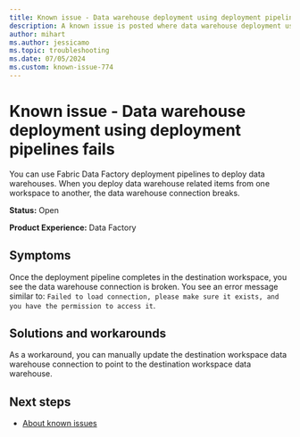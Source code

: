 ```yaml
---
title: Known issue - Data warehouse deployment using deployment pipelines fails
description: A known issue is posted where data warehouse deployment using deployment pipelines fails.
author: mihart
ms.author: jessicamo
ms.topic: troubleshooting  
ms.date: 07/05/2024
ms.custom: known-issue-774
---
```


# Known issue - Data warehouse deployment using deployment pipelines fails

You can use Fabric Data Factory deployment pipelines to deploy data warehouses. When you deploy data warehouse related items from one workspace to another, the data warehouse connection breaks.

**Status:** Open

**Product Experience:** Data Factory

## Symptoms

Once the deployment pipeline completes in the destination workspace, you see the data warehouse connection is broken. You see an error message similar to: `Failed to load connection, please make sure it exists, and you have the permission to access it`.

## Solutions and workarounds

As a workaround, you can manually update the destination workspace data warehouse connection to point to the destination workspace data warehouse.

## Next steps

- [About known issues](https://support.fabric.microsoft.com/known-issues)

